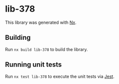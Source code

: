 # lib-378

This library was generated with [Nx](https://nx.dev).

## Building

Run `nx build lib-378` to build the library.

## Running unit tests

Run `nx test lib-378` to execute the unit tests via [Jest](https://jestjs.io).
